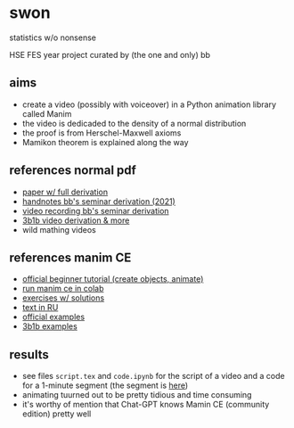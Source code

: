 # swon
statistics w/o nonsense

HSE FES year project curated by (the one and only) bb

## aims
* create a video (possibly with voiceover) in a Python animation library called Manim
* the video is dedicaded to the density of a normal distribution
* the proof is from Herschel-Maxwell axioms
* Mamikon theorem is explained along the way  

## references normal pdf
* [paper w/ full derivation](https://www.maa.org/sites/default/files/pdf/upload_library/22/Allendoerfer/stahl96.pdf)
* [handnotes bb's seminar derivation (2021)](https://drive.google.com/file/d/1V2sY55Jv1bxGcaIE1zOC5hTBxDLMuKQX/view?usp=drivesdk)
* [video recording bb's seminar derivation](https://disk.yandex.ru/d/acDdZZgWPFxEeQ/Семинар/БПМИ218%20Демешев%202022-11-07T13-18-25Z.mp4)
* [3b1b video derivation & more](https://youtu.be/cy8r7WSuT1I)
* wild mathing videos

## references manim CE
* [official beginner tutorial (create objects, animate)](https://youtu.be/rUsUrbWb2D4)
* [run manim ce in colab](https://docs.manim.community/en/stable/installation/jupyter.html?highlight=jupyter#google-colaboratory)
* [exercises w/ solutions](https://slama.dev/manim/objects-animations-and-plugins/)
* [text in RU](https://habr.com/ru/company/yandex_praktikum/blog/578910/)
* [official examples](https://habr.com/ru/company/yandex_praktikum/blog/578910/)
* [3b1b examples](https://3b1b.github.io/manim/getting_started/example_scenes.html)

## results
* see files ``script.tex`` and ``code.ipynb`` for the script of a video and a code for a 1-minute segment (the segment is [here](https://drive.google.com/file/d/1o0Q9PkbwkXaGB7GKF_-5It5MkZSC5Cvi/view?usp=sharing))
* animating tuurned out to be pretty tidious and time consuming
* it's worthy of mention that Chat-GPT knows Mamin CE (community edition) pretty well 
